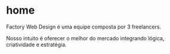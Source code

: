 home
====
Factory Web Design é uma equipe composta por 3 freelancers.

Nosso intuito é oferecer o melhor do mercado integrando lógica, criatividade e estratégia.
